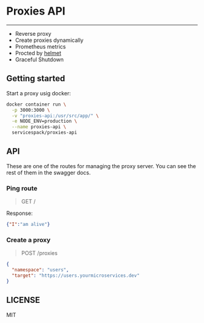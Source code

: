# Proxies API

---

* Reverse proxy
* Create proxies dynamically
* Prometheus metrics
* Procted by [helmet](https://helmetjs.github.io/)
* Graceful Shutdown

## Getting started

Start a proxy usig docker:

```sh
docker container run \
  -p 3000:3000 \
  -v "proxies-api:/usr/src/app/" \
  -e NODE_ENV=production \
  --name proxies-api \
  servicespack/proxies-api
```

## API

These are one of the routes for managing the proxy server. You can see the rest of them in the swagger docs.

### Ping route

> GET /

Response:

```json
{"I":"am alive"}
```

### Create a proxy

> POST /proxies

```json
{
  "namespace": "users",
  "target": "https://users.yourmicroservices.dev"
}
```

## LICENSE

MIT
